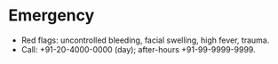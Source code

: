 # Emergency
- Red flags: uncontrolled bleeding, facial swelling, high fever, trauma.
- Call: +91-20-4000-0000 (day); after-hours +91-99-9999-9999.
